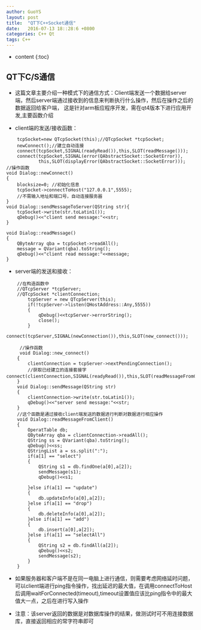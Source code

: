 ```yaml
---
author: GuoYS
layout: post
title:  "QT下C++Socket通信"
date:   2016-07-13 18::28:6 +0800
categories: C++ Qt
tags: C++
---
```

* content
{:toc}


## QT下C/S通信

-	这篇文章主要介绍一种模式下的通信方式：Client端发送一个数据给server端，然后server端通过接收到的信息来判断执行什么操作，然后在操作之后的数据返回给客户端， 这是针对arm板应程序开发，需在qt4版本下进行应用开发,主要函数介绍

-	client端的发送/接收函数：


```
    tcpSocket=new QTcpSocket(this);//QTcpSocket *tcpSocket;
    newConnect();//建立自动连接
    connect(tcpSocket,SIGNAL(readyRead()),this,SLOT(readMessage()));
    connect(tcpSocket,SIGNAL(error(QAbstractSocket::SocketError)),
            this,SLOT(displayError(QAbstractSocket::SocketError)));
//操作函数
void Dialog::newConnect()
{
    blocksize=0; //初始化信息
    tcpSocket->connectToHost("127.0.0.1",5555);
    //不需输入地址和端口号，自动连接服务器
}
void Dialog::sendMessageToServer(QString str){
    tcpSocket->write(str.toLatin1());
    qDebug()<<"client send message:"<<str;
}

void Dialog::readMessage()
{
    QByteArray qba = tcpSocket->readAll();
    message = QVariant(qba).toString();
    qDebug()<<"client read message:"<<message;
}
```

-	server端的发送和接收：


```
    //在构造函数中
    //QTcpServer *tcpServer;
    //QTcpSocket *clientConnection;
        tcpServer = new QTcpServer(this);
        if(!tcpServer->listen(QHostAddress::Any,5555))
        {
            qDebug()<<tcpServer->errorString();
            close();
        }
     connect(tcpServer,SIGNAL(newConnection()),this,SLOT(new_connect()));
     
     //操作函数
     void Dialog::new_connect()
    {
        clientConnection = tcpServer->nextPendingConnection(); 
        //获取已经建立的连接套接字			   connect(clientConnection,SIGNAL(readyRead()),this,SLOT(readMessageFromClient()))；
    }
    void Dialog::sendMessage(QString str)
    {
    	clientConnection->write(str.toLatin1());
    	qDebug()<<"server send message:"<<str;
    }
    //这个函数是通过接收client端发送的数据进行判断对数据进行相应操作
    void Dialog::readMessageFromClient()
    {
        OperatTable db;
        QByteArray qba = clientConnection->readAll();
        QString ss = QVariant(qba).toString();
        qDebug()<<ss;
        QStringList a = ss.split(":");
        if(a[1] == "select")
        {
            QString s1 = db.findOne(a[0],a[2]);
            sendMessage(s1);
            qDebug()<<s1;
    
        }else if(a[1] == "update")
        {
            db.updateInfo(a[0],a[2]);
        }else if(a[1] == "drop")
        {
            db.deleteInfo(a[0],a[2]);
        }else if(a[1] == "add")
        {
            db.insert(a[0],a[2]);
        }else if(a[1] == "selectAll")
        {
            QString s2 = db.findAll(a[2]);
            qDebug()<<s2;
            sendMessage(s2);
        }
    }
```

-	如果服务器和客户端不是在同一电脑上进行通信，则需要考虑网络延时问题，可以client端进行ping指令操作，找出延迟的最大值，在调用connectToHost后调用waitForConnected(timeout),timeout设置值应该比ping指令中的最大值大一点，之后在进行写入操作

-	注意：该server返回的数据是对数据库操作的结果，做测试时可不用连接数据库，直接返回相应的常字符串即可


